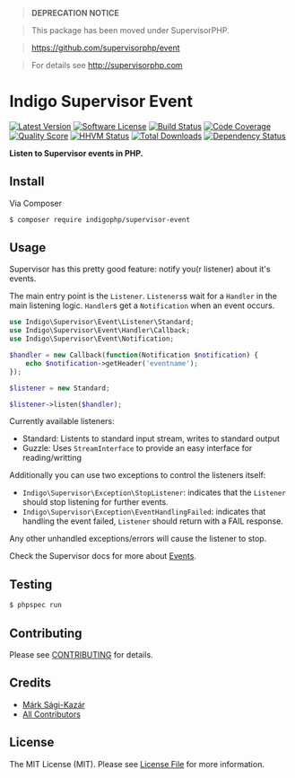 > **DEPRECATION NOTICE**

> This package has been moved under SupervisorPHP.

> https://github.com/supervisorphp/event

> For details see http://supervisorphp.com

# Indigo Supervisor Event

[![Latest Version](https://img.shields.io/github/release/indigophp/supervisor-event.svg?style=flat-square)](https://github.com/indigophp/supervisor-event/releases)
[![Software License](https://img.shields.io/badge/license-MIT-brightgreen.svg?style=flat-square)](LICENSE)
[![Build Status](https://img.shields.io/travis/indigophp/supervisor-event.svg?style=flat-square)](https://travis-ci.org/indigophp/supervisor-event)
[![Code Coverage](https://img.shields.io/scrutinizer/coverage/g/indigophp/supervisor-event.svg?style=flat-square)](https://scrutinizer-ci.com/g/indigophp/supervisor-event)
[![Quality Score](https://img.shields.io/scrutinizer/g/indigophp/supervisor-event.svg?style=flat-square)](https://scrutinizer-ci.com/g/indigophp/supervisor-event)
[![HHVM Status](https://img.shields.io/hhvm/indigophp/supervisor-event.svg?style=flat-square)](http://hhvm.h4cc.de/package/indigophp/supervisor-event)
[![Total Downloads](https://img.shields.io/packagist/dt/indigophp/supervisor-event.svg?style=flat-square)](https://packagist.org/packages/indigophp/supervisor-event)
[![Dependency Status](https://img.shields.io/versioneye/d/php/indigophp:supervisor-event.svg?style=flat-square)](https://www.versioneye.com/php/indigophp:supervisor-event)

**Listen to Supervisor events in PHP.**


## Install

Via Composer

``` bash
$ composer require indigophp/supervisor-event
```

## Usage

Supervisor has this pretty good feature: notify you(r listener) about it's events.

The main entry point is the `Listener`. `Listeners`s wait for a `Handler` in the main listening logic. `Handler`s get a `Notification` when an event occurs.


``` php
use Indigo\Supervisor\Event\Listener\Standard;
use Indigo\Supervisor\Event\Handler\Callback;
use Indigo\Supervisor\Event\Notification;

$handler = new Callback(function(Notification $notification) {
	echo $notification->getHeader('eventname');
});

$listener = new Standard;

$listener->listen($handler);
```

Currently available listeners:

- Standard: Listents to standard input stream, writes to standard output
- Guzzle: Uses `StreamInterface` to provide an easy interface for reading/writting


Additionally you can use two exceptions to control the listeners itself:

- `Indigo\Supervisor\Exception\StopListener`: indicates that the `Listener` should stop listening for further events.
- `Indigo\Supervisor\Exception\EventHandlingFailed`: indicates that handling the event failed, `Listener` should return with a FAIL response.

Any other unhandled exceptions/errors will cause the listener to stop.


Check the Supervisor docs for more about [Events](http://supervisord.org/events.htm).


## Testing

``` bash
$ phpspec run
```


## Contributing

Please see [CONTRIBUTING](CONTRIBUTING.md) for details.


## Credits

- [Márk Sági-Kazár](https://github.com/sagikazarmark)
- [All Contributors](https://github.com/indigophp/supervisor-event/contributors)


## License

The MIT License (MIT). Please see [License File](LICENSE) for more information.
